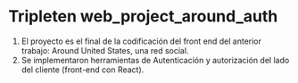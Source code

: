 # Tripleten web_project_around_auth

1. El proyecto es el final de la codificación del front end del anterior trabajo: Around United States, una red social. 
2. Se implementaron herramientas de Autenticación y autorización del lado del cliente (front-end con React).
